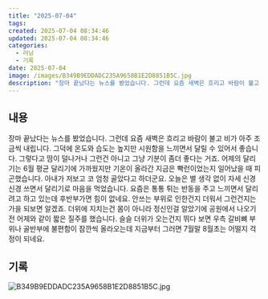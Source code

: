 ```yaml
---
title: "2025-07-04"
tags:
created: 2025-07-04 08:34:46
updated: 2025-07-04 08:34:46
categories:
  - 러닝
  - 기록
date: 2025-07-04
image: /images/B349B9EDDADC235A9658B1E2D8851B5C.jpg
description: "장마 끝났다는 뉴스를 봤었습니다. 그런데 요즘 새벽은 흐리고 바람이 불고 비가 아주 조금씩 내립니다. 그덕에 온도와 습도는 높지만 시원함을 느끼면서 달릴 수 있어서 좋습니다. 그렇다고 땀이 덜나거나 그런건 아니고 그냥 기분이 좀더 좋다는 거죠. 어제의 달리기는 6월 평균 달리기에 가까웠"
---
```


## 내용

장마 끝났다는 뉴스를 봤었습니다. 그런데 요즘 새벽은 흐리고 바람이 불고 비가 아주 조금씩 내립니다. 그덕에 온도와 습도는 높지만 시원함을 느끼면서 달릴 수 있어서 좋습니다. 그렇다고 땀이 덜나거나 그런건 아니고 그냥 기분이 좀더 좋다는 거죠.
어제의 달리기는 6월 평균 달리기에 가까웠지만 기온이 올라간 지금은 빡런이었는지 일어났을 때 피곤했습니다. 아내가 저보고 코 엄청 골았다고 하더군요.
오늘은 별 생각 없이 자세 신경 신경 쓰면서 달리기로 마음을 먹었습니다. 요즘은 통통 튀는 반동을 주고 느끼면서 달리려고 하고 있는데 후반부가면 힘이 없네요. 안쓰는 부위로 인한건지 더워서 그런건지는 가을 되보면 알겠죠.
더위에 지치는건 몸이 아니라 정신인걸 알았기에 공원에서 나오기 전 어제와 같이 짧은 질주를 했습니다.
슬슬 더위가 오는건지 뛰다 보면 우측 갈비뼈 부위나 골반부에 불편함이 잠깐씩 올라오는데 지금부터 그러면 7월말 8월초는 어떨지 걱정이 되네요.

## 기록

 
 ![B349B9EDDADC235A9658B1E2D8851B5C.jpg](/images/B349B9EDDADC235A9658B1E2D8851B5C.jpg)
